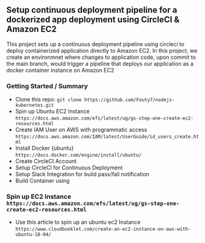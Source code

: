 ## Setup continuous deployment pipeline for a dockerized app deployment using CircleCI & Amazon EC2

This project sets up a continuous deployment pipeline using circleci to deploy containerized application directly to Amazon EC2.
In this project, we create an environmnet where changes to application code, upon commit to the main branch, would trigger a pipeline that deploys our application as a docker container instance on Amazon EC2 

### Getting Started / Summary

* Clone this repo: `git clone https://github.com/Fouty7/nodejs-kubernetes.git`
* Spin up Ubuntu EC2 Instance `https://docs.aws.amazon.com/efs/latest/ug/gs-step-one-create-ec2-resources.html`
* Create IAM User on AWS with programmatic access `https://docs.aws.amazon.com/IAM/latest/UserGuide/id_users_create.html`
* Install Docker {ubuntu} `https://docs.docker.com/engine/install/ubuntu/`
* Create CircleCI Account
* Setup CircleCI for Continuous Deployment
* Setup Slack Integration for build pass/fail notification
* Build Container using 


### Spin up EC2 Instance `https://docs.aws.amazon.com/efs/latest/ug/gs-step-one-create-ec2-resources.html`

* Use this article to spin up an ubuntu ec2 Instance `https://www.cloudbooklet.com/create-an-ec2-instance-on-aws-with-ubuntu-18-04/`